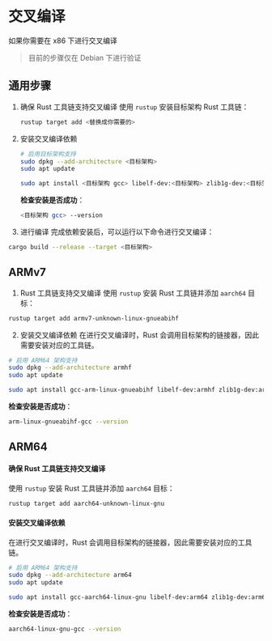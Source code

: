 # 交叉编译
如果你需要在 x86 下进行交叉编译
> 目前的步骤仅在 Debian 下进行验证

## 通用步骤
1. 确保 Rust 工具链支持交叉编译
    使用 `rustup` 安装目标架构 Rust 工具链：
    ```bash
    rustup target add <替换成你需要的>
    ```
2. 安装交叉编译依赖
    ```bash
    # 启用目标架构支持
    sudo dpkg --add-architecture <目标架构>
    sudo apt update

    sudo apt install <目标架构 gcc> libelf-dev:<目标架构> zlib1g-dev:<目标架构>
    ```

    **检查安装是否成功**：
    ```bash
    <目标架构 gcc> --version
    ```

3. 进行编译
完成依赖安装后，可以运行以下命令进行交叉编译：
```bash
cargo build --release --target <目标架构>
```

## ARMv7
1. Rust 工具链支持交叉编译
使用 `rustup` 安装 Rust 工具链并添加 `aarch64` 目标：
```bash
rustup target add armv7-unknown-linux-gnueabihf
```
2. 安装交叉编译依赖
在进行交叉编译时，Rust 会调用目标架构的链接器，因此需要安装对应的工具链。

```bash
# 启用 ARM64 架构支持
sudo dpkg --add-architecture armhf
sudo apt update

sudo apt install gcc-arm-linux-gnueabihf libelf-dev:armhf zlib1g-dev:armhf
```

**检查安装是否成功**：
```bash
arm-linux-gnueabihf-gcc --version
```

## ARM64
#### 确保 Rust 工具链支持交叉编译
使用 `rustup` 安装 Rust 工具链并添加 `aarch64` 目标：
```bash
rustup target add aarch64-unknown-linux-gnu
```

#### 安装交叉编译依赖
在进行交叉编译时，Rust 会调用目标架构的链接器，因此需要安装对应的工具链。

```bash
# 启用 ARM64 架构支持
sudo dpkg --add-architecture arm64
sudo apt update

sudo apt install gcc-aarch64-linux-gnu libelf-dev:arm64 zlib1g-dev:arm64
```

**检查安装是否成功**：
```bash
aarch64-linux-gnu-gcc --version
```
